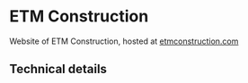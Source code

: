# ETM Construction

Website of ETM Construction, hosted at [etmconstruction.com](http://www.etmconstruction.com/)

## Technical details
